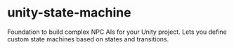 # unity-state-machine
Foundation to build complex NPC AIs for your Unity project. Lets you define custom state machines based on states and transitions.
